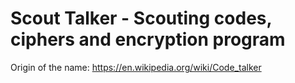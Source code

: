 # Scout Talker - Scouting codes, ciphers and encryption program

Origin of the name: https://en.wikipedia.org/wiki/Code_talker
